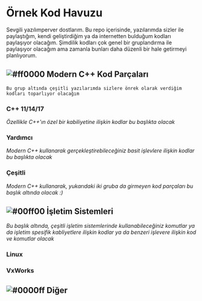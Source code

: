 # Örnek Kod Havuzu
Sevgili yazılımperver dostlarım. Bu repo içerisinde, yazılarımda sizler ile paylaştığım, kendi geliştirdiğim ya da internetten bulduğum kodları paylaşıyor olacağım.
Şimdilik kodları çok genel bir gruplandırma ile paylaşıyor olacağım ama zamanla bunları daha düzenli bir hale getirmeyi planlıyorum.

## ![#ff0000](https://via.placeholder.com/15/f03c15/000000?text=+) Modern C++ Kod Parçaları
`Bu grup altında çeşitli yazılarımda sizlere önrek olarak verdiğim kodları toparlıyor olacağım`


### C++ 11/14/17
*Özellikle C++'ın özel bir kabiliyetine ilişkin kodlar bu başlıkta olacak*

### Yardımcı
*Modern C++ kullanarak gerçekleştirebileceğiniz basit işlevlere ilişkin kodlar bu başlıkta olacak*


### Çeşitli
*Modern C++ kullanarak, yukarıdaki iki gruba da girmeyen kod parçaları bu başlık altında olacak :)*


## ![#00ff00](https://via.placeholder.com/15/00ff00/000000?text=+)  İşletim Sistemleri
*Bu başlık altında, çeşitli işletim sistemlerinde kullanabileceğiniz komutlar ya da işletim spesifik kabliyetlere ilişkin kodlar ya da benzeri işlevere ilişkin kod ve komutlar olacak*

### Linux


### VxWorks

## ![#0000ff](https://via.placeholder.com/15/0000ff/000000?text=+)  Diğer
